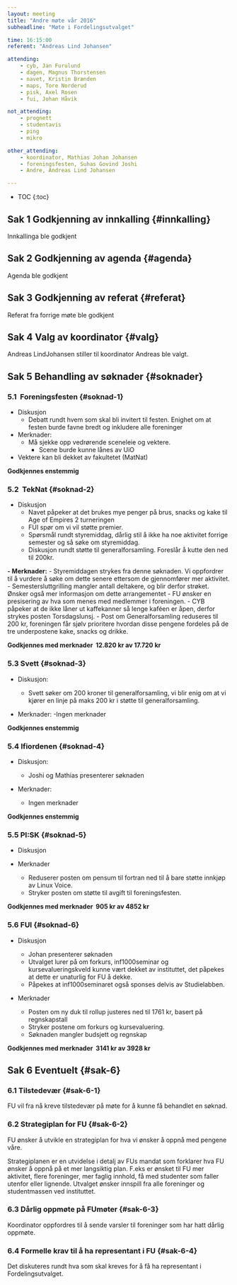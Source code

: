 ```yaml
---
layout: meeting
title: "Andre møte vår 2016"
subheadline: "Møte i Fordelingsutvalget"

time: 16:15:00
referent: "Andreas Lind­ Johansen"

attending:
    - cyb, Jan Furulund
    - dagen, Magnus Thorstensen
    - navet, Kristin Brænden
    - maps, Tore Norderud
    - pisk, Axel Rosen
    - fui, Johan Håvik

not_attending:
    - prognett
    - studentavis
    - ping
    - mikro

other_attending:
    - koordinator, Mathias Johan Johansen
    - foreningsfesten, Suhas Govind Joshi
    - Andre, Andreas Lind­ Johansen

---
```

* TOC
{:toc}

## Sak 1 Godkjenning av innkalling {#innkalling}
Innkallinga ble godkjent

## Sak 2 Godkjenning av agenda {#agenda}
Agenda ble godkjent

## Sak 3 Godkjenning av referat {#referat}
Referat fra forrige møte ble godkjent

## Sak 4 Valg av koordinator {#valg}
Andreas Lind­Johansen stiller til koordinator
Andreas ble valgt.

## Sak 5 Behandling av søknader {#soknader}
### 5.1 ­ Foreningsfesten {#soknad-1}
- Diskusjon
    - Debatt rundt hvem som skal bli invitert til festen. Enighet om at festen burde favne bredt og inkludere alle foreninger
- Merknader:
    - Må sjekke opp vedrørende sceneleie og vektere.
        - Scene burde kunne lånes av UiO
- Vektere kan bli dekket av fakultetet (MatNat)

**Godkjennes enstemmig**

### 5.2 ­ TekNat {#soknad-2}
- Diskusjon
    - Navet påpeker at det brukes mye penger på brus, snacks og kake til Age of Empires 2­ turneringen
    - FUI spør om vi vil støtte premier.
    - Spørsmål rundt styremiddag, dårlig stil å ikke ha noe aktivitet forrige semester og så søke om styremiddag.
    - Diskusjon rundt støtte til generalforsamling. Foreslår å kutte den ned til 200kr.

**- Merknader:**
    - Styremiddagen strykes fra denne søknaden. Vi oppfordrer til å vurdere å søke om dette senere ettersom de gjennomfører mer aktivitet.
    - Semestersluttgrilling mangler antall deltakere, og blir derfor strøket. Ønsker også mer informasjon om dette arrangementet
    - FU ønsker en presisering av hva som menes med medlemmer i foreningen.
    - CYB påpeker at de ikke låner ut kaffekanner så lenge kaféen er åpen, derfor strykes posten Torsdags­lunsj.
    - Post om Generalforsamling reduseres til 200 kr, foreningen får sjølv prioritere hvordan disse pengene fordeles på de tre underpostene kake, snacks og drikke.

**Godkjennes med merknader ­ 12.820 kr av 17.720 kr**

### 5.3 Svett {#soknad-3}
- Diskusjon:
    - Svett søker om 200 kroner til generalforsamling, vi blir enig om at vi kjører en linje på maks 200 kr i støtte til generalforsamling.

- Merknader:
    -Ingen merknader

**Godkjennes enstemmig**

### 5.4 Ifi­ordenen {#soknad-4}
- Diskusjon:
    - Joshi og Mathias presenterer søknaden

- Merknader:
    - Ingen merknader

**Godkjennes enstemmig**

### 5.5 PI:SK {#soknad-5}
- Diskusjon

- Merknader
    - Reduserer posten om pensum til fortran ned til å bare støtte innkjøp av Linux Voice.
    - Stryker posten om støtte til avgift til foreningsfesten.

**Godkjennes med merknader ­ 905 kr av 4852 kr**

### 5.6 FUI {#soknad-6}
-  Diskusjon
    - Johan presenterer søknaden
    - Utvalget lurer på om forkurs, inf1000­seminar og kursevalueringskveld kunne vært dekket av instituttet, det påpekes at dette er unaturlig for FU å dekke.
    - Påpekes at inf1000­seminaret også sponses delvis av Studielabben.

- Merknader
    - Posten om ny duk til roll­up justeres ned til 1761 kr, basert på regnskapstall
    - Stryker postene om forkurs og kursevaluering.
    - Søknaden mangler budsjett og regnskap

**Godkjennes med merknader ­ 3141 kr av 3928 kr**

## Sak 6 Eventuelt {#sak-6}
### 6.1 Tilstedevær {#sak-6-1}
FU vil fra nå kreve tilstedevær på møte for å kunne få behandlet en søknad.

### 6.2 Strategiplan for FU {#sak-6-2}
FU ønsker å utvikle en strategiplan for hva vi ønsker å oppnå med pengene våre.

Strategiplanen er en utvidelse i detalj av FUs mandat som forklarer hva FU ønsker å oppnå på et mer langsiktig plan. F.eks er ønsket til FU mer aktivitet, flere foreninger, mer faglig innhold, få med studenter som faller utenfor eller lignende. Utvalget ønsker innspill fra alle foreninger og studentmassen ved instituttet.

### 6.3 Dårlig oppmøte på FU­møter {#sak-6-3}
Koordinator oppfordres til å sende varsler til foreninger som har hatt dårlig oppmøte.

### 6.4 Formelle krav til å ha representant i FU {#sak-6-4}
Det diskuteres rundt hva som skal kreves for å få ha representant i Fordelingsutvalget.
